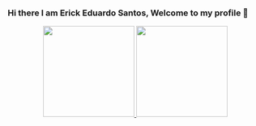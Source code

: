 ### Hi there I am Erick Eduardo Santos, Welcome to my profile 👋

<div align="center">
  <a href="https://github.com/ericksantosf">
  <img height="180em" src="https://github-readme-stats.vercel.app/api?username=ericksantosf&show_icons=true&theme=light&include_all_commits=true&count_private=true"/>
  <img height="180em" src="https://github-readme-stats.vercel.app/api/top-langs/?username=ericksantosf&layout=compact&langs_count=7&theme=light"/>
</div>
  <br>
<div style="display: flex; align-itens: center;><br>
<div>
